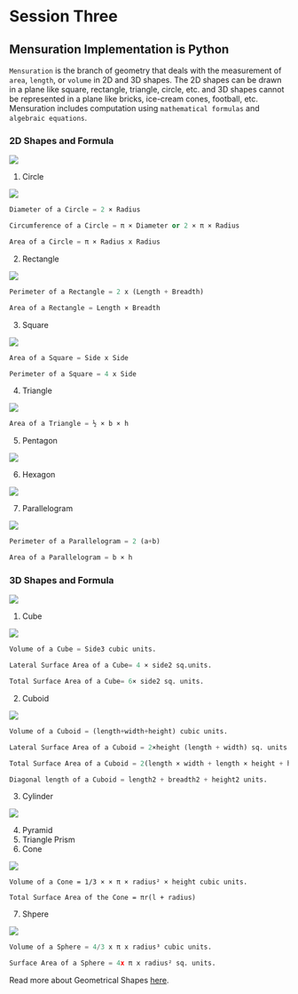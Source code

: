 # Session Three

## Mensuration Implementation is Python

`Mensuration` is the branch of geometry that deals with the measurement of `area`, `length`, or `volume` in 2D and 3D shapes. The 2D shapes can be drawn in a plane like square, rectangle, triangle, circle, etc. and 3D shapes cannot be represented in a plane like bricks, ice-cream cones, football, etc. Mensuration includes computation using `mathematical formulas` and `algebraic equations`. 

### 2D Shapes and Formula

![](../images/2DimensionalShapes-1.jpeg)

1. Circle

![](../images/circle.jpeg)

```python
Diameter of a Circle = 2 × Radius

Circumference of a Circle = π × Diameter or 2 × π × Radius

Area of a Circle = π × Radius x Radius
```
2. Rectangle

![](../images/Rectangle1.jpeg)

```python
Perimeter of a Rectangle = 2 x (Length + Breadth)

Area of a Rectangle = Length × Breadth
```

3. Square

![](../images/Square1.jpeg)

```python
Area of a Square = Side x Side

Perimeter of a Square = 4 x Side
```

4. Triangle

![](../images/triangle.jpeg)

```python
Area of a Triangle = ½ × b × h
```

5. Pentagon

![](../images/)

6. Hexagon

![](../images/)

7. Parallelogram

![](../images/parallelogram1.jpeg)

```python
Perimeter of a Parallelogram = 2 (a+b)

Area of a Parallelogram = b × h
```

### 3D Shapes and Formula

![](../images/3DimensionalShapes.jpeg)

1. Cube

![](../images/Cube.jpeg)

```python
Volume of a Cube = Side3 cubic units.

Lateral Surface Area of a Cube= 4 × side2 sq.units.

Total Surface Area of a Cube= 6× side2 sq. units.
```

2. Cuboid

![](../images/Cuboid1.jpeg)

```python
Volume of a Cuboid = (length+width+height) cubic units.

Lateral Surface Area of a Cuboid = 2×height (length + width) sq. units.

Total Surface Area of a Cuboid = 2(length × width + length × height + height × width) sq.units.

Diagonal length of a Cuboid = length2 + breadth2 + height2 units. 
```

3. Cylinder

![](../images/Cube.jpeg)

4. Pyramid
5. Triangle Prism
6. Cone

![](../images/Cone1.jpeg)

```pyhon
Volume of a Cone = 1/3 × × π × radius² × height cubic units. 

Total Surface Area of the Cone = πr(l + radius)
```

7. Shpere

![](../images/Sphere.jpeg)

```python
Volume of a Sphere = 4/3 x π x radius³ cubic units.

Surface Area of a Sphere = 4x π x radius² sq. units.
```


Read more about Geometrical Shapes [here](https://byjus.com/maths/mensuration/).